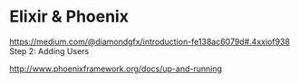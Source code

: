 # Elixir & Phoenix

https://medium.com/@diamondgfx/introduction-fe138ac6079d#.4xxiof938
Step 2: Adding Users

http://www.phoenixframework.org/docs/up-and-running
